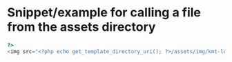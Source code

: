 # Snippet/example for calling a file from the assets directory

```php
?>
<img src="<?php echo get_template_directory_uri(); ?>/assets/img/kmt-logo.png">

```

